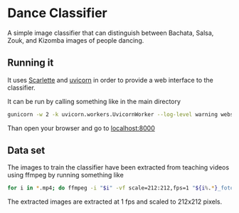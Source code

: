 # Dance Classifier
A simple image classifier that can distinguish between Bachata, Salsa, Zouk, and Kizomba
images of people dancing.

## Running it
It uses [Scarlette](https://www.starlette.io) and [uvicorn](https://www.uvicorn.org/) in order to provide a web interface to the classifier.

It can be run by calling something like in the main directory

```bash
gunicorn -w 2 -k uvicorn.workers.UvicornWorker --log-level warning webserve:app
```

Than open your browser and go to [localhost:8000](localhost:8000)

## Data set
The images to train the classifier have been extracted from teaching videos using ffmpeg
by running something like

```bash
for i in *.mp4; do ffmpeg -i "$i" -vf scale=212:212,fps=1 "${i%.*}_foto%04d.jpg" ; done
```

The extracted images are extracted at 1 fps and scaled to 212x212 pixels.
